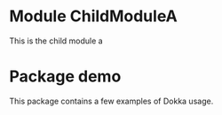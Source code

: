 # Module ChildModuleA
This is the child module a

# Package demo
This package contains a few examples of Dokka usage.

